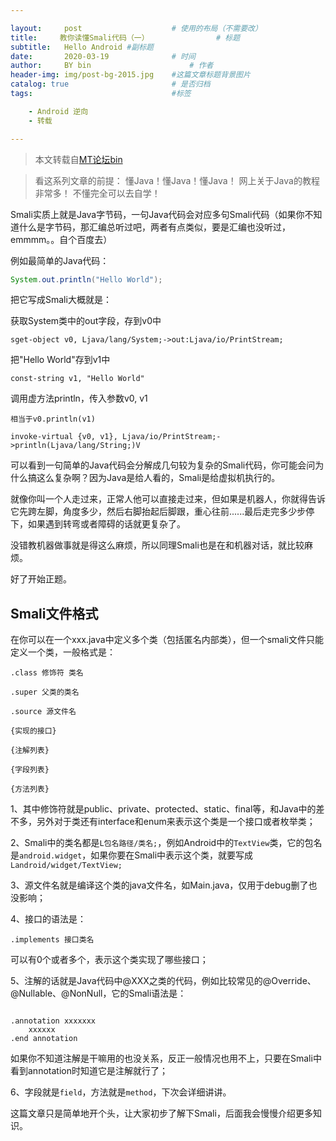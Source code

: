 ```yaml
---

layout:     post   				    # 使用的布局（不需要改）
title:     教你读懂Smali代码（一）				# 标题 
subtitle:   Hello Android #副标题
date:       2020-03-19 				# 时间
author:     BY bin 						# 作者
header-img: img/post-bg-2015.jpg 	#这篇文章标题背景图片
catalog: true 						# 是否归档
tags:								#标签

    - Android 逆向
    - 转载

---
```

> 本文转载自[MT论坛bin](https://bbs.binmt.cc/thread-1205-1-1.html)


> 看这系列文章的前提：
> 懂Java！懂Java！懂Java！
> 网上关于Java的教程非常多！
> 不懂完全可以去自学！

Smali实质上就是Java字节码，一句Java代码会对应多句Smali代码（如果你不知道什么是字节码，那汇编总听过吧，两者有点类似，要是汇编也没听过，emmmm。。自个百度去）

例如最简单的Java代码：
```Java
System.out.println("Hello World");
```
把它写成Smali大概就是：

 获取System类中的out字段，存到v0中
```Smali
sget-object v0, Ljava/lang/System;->out:Ljava/io/PrintStream;
```
 把"Hello World"存到v1中
```Smali
const-string v1, "Hello World"
```
 调用虚方法println，传入参数v0, v1
```Smali
相当于v0.println(v1)

invoke-virtual {v0, v1}, Ljava/io/PrintStream;->println(Ljava/lang/String;)V
```

可以看到一句简单的Java代码会分解成几句较为复杂的Smali代码，你可能会问为什么搞这么复杂啊？因为Java是给人看的，Smali是给虚拟机执行的。

就像你叫一个人走过来，正常人他可以直接走过来，但如果是机器人，你就得告诉它先跨左脚，角度多少，然后右脚抬起后脚跟，重心往前......最后走完多少步停下，如果遇到转弯或者障碍的话就更复杂了。

没错教机器做事就是得这么麻烦，所以同理Smali也是在和机器对话，就比较麻烦。

好了开始正题。

## Smali文件格式

在你可以在一个xxx.java中定义多个类（包括匿名内部类），但一个smali文件只能定义一个类，一般格式是：
```Smali
.class 修饰符 类名

.super 父类的类名

.source 源文件名

{实现的接口}

{注解列表}

{字段列表}

{方法列表}
```
1、其中修饰符就是public、private、protected、static、final等，和Java中的差不多，另外对于类还有interface和enum来表示这个类是一个接口或者枚举类；

2、Smali中的类名都是`L包名路径/类名;`，例如Android中的`TextView`类，它的包名是`android.widget`，如果你要在Smali中表示这个类，就要写成`Landroid/widget/TextView;`

3、源文件名就是编译这个类的java文件名，如Main.java，仅用于debug删了也没影响；

4、接口的语法是：
```Smali
.implements 接口类名
```

可以有0个或者多个，表示这个类实现了哪些接口；

5、注解的话就是Java代码中@XXX之类的代码，例如比较常见的@Override、@Nullable、@NonNull，它的Smali语法是：

```Smali

.annotation xxxxxxx
    xxxxxx
.end annotation
```

如果你不知道注解是干嘛用的也没关系，反正一般情况也用不上，只要在Smali中看到annotation时知道它是注解就行了；

6、字段就是`field`，方法就是`method`，下次会详细讲讲。

这篇文章只是简单地开个头，让大家初步了解下Smali，后面我会慢慢介绍更多知识。
